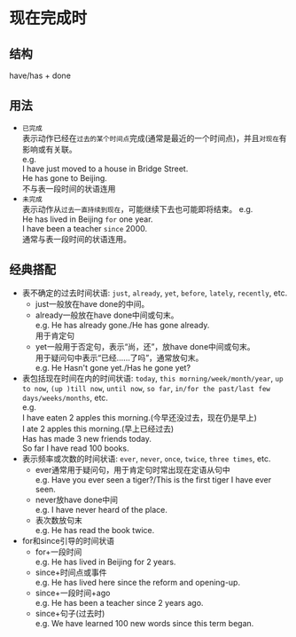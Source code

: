 # 现在完成时

## 结构
have/has + done

## 用法
* `已完成`<br>
表示动作已经在`过去的某个时间点`完成(通常是最近的一个时间点)，并且`对现在`有影响或有关联。<br>
e.g. <br>
I have just moved to a house in Bridge Street.<br>
He has gone to Beijing.<br>
不与表一段时间的状语连用<br>
* `未完成`<br>
表示动作从`过去一直持续到现在`，可能继续下去也可能即将结束。
e.g. <br>
He has lived in Beijing `for` one year.<br>
I have been a teacher `since` 2000.<br>
通常与表一段时间的状语连用。<br>

## 经典搭配
* 表不确定的过去时间状语: `just`, `already`, `yet`, `before`, `lately`, `recently`, etc.<br>
  * just一般放在have done的中间。<br>
  * already一般放在have done中间或句末。<br>
    e.g. He has already gone./He has gone already.<br>
    用于肯定句
  * yet一般用于否定句，表示“尚，还”，放have done中间或句末。<br>
    用于疑问句中表示“已经......了吗”，通常放句末。<br>
    e.g. He Hasn't gone yet./Has he gone yet?
* 表包括现在时间在内的时间状语: `today`, `this morning/week/month/year`, `up to now`, `(up )till now`, `until now`, `so far`, `in/for the past/last few days/weeks/months`, etc.<br>
e.g.<br>
I have eaten 2 apples this morning.(今早还没过去，现在仍是早上)<br>
I ate 2 apples this morning.(早上已经过去)<br>
Has has made 3 new friends today.<br>
So far I have read 100 books.<br>
* 表示频率或次数的时间状语: `ever`, `never`, `once`, `twice`, `three times`, etc.<br>
  * ever通常用于疑问句，用于肯定句时常出现在定语从句中<br>
    e.g. Have you ever seen a tiger?/This is the first tiger I have ever seen.<br>
  * never放have done中间<br>
    e.g. I have never heard of the place.<br>
  * 表次数放句末<br>
    e.g. He has read the book twice.<br>
* for和since引导的时间状语
  * for+一段时间<br>
    e.g. He has lived in Beijing for 2 years.
  * since+时间点或事件<br>
    e.g. He has lived here since the reform and opening-up.
  * since+一段时间+ago<br>
    e.g. He has been a teacher since 2 years ago.
  * since+句子(过去时)<br>
    e.g. We have learned 100 new words since this term began.
